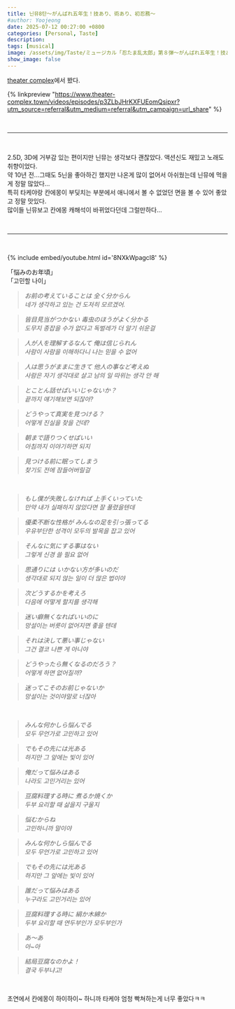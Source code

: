 ```yaml
---
title: 닌뮤8탄～がんばれ五年生！技あり、術あり、初忍務～
#author: Yoojeong
date: 2025-07-12 00:27:00 +0800
categories: [Personal, Taste]
description: 
tags: [musical]
image: /assets/img/Taste/ミュージカル「忍たま乱太郎」第８弾～がんばれ五年生！技あり、術あり、初忍務～_초연.jpg  # 썸네일 경로
show_image: false
---
```



[theater complex](https://www.theater-complex.town/ja)에서 봤다.


{% linkpreview "https://www.theater-complex.town/videos/episodes/p3ZLbJHrKXFUEomQsipxr?utm_source=referral&utm_medium=referral&utm_campaign=url_share" %}


<br>

---

<br>

2.5D, 3D에 거부감 있는 편이지만 닌뮤는 생각보다 괜찮았다. 액션신도 재밌고 노래도 취향이었다.  
약 10년 전...그때도 5닌을 좋아하긴 했지만 나온게 많이 없어서 아쉬웠는데 닌뮤에 먹을게 정말 많았다...    
특히 타케야랑 칸에몽이 부딪치는 부분에서 애니에서 볼 수 없었던 면을 볼 수 있어 좋았고 정말 맛있다.  
많이들 닌뮤보고 칸에몽 캐해석이 바뀌었다던데 그럴만하다...  

<br>

---

<br>

{% include embed/youtube.html id='8NXkWpagcI8' %}

「悩みのお年頃」 <br>
「고민할 나이」

>*お前の考えていることは 全く分からん* <br>
>*네가 생각하고 있는 건 도저히 모르겠어.*

>*皆目見当がつかない 毒虫のほうがよく分かる* <br>
>*도무지 종잡을 수가 없다고 독벌레가 더 알기 쉬운걸*

>*人が人を理解するなんて 俺は信じられん* <br>
>*사람이 사람을 이해하다니 나는 믿을 수 없어*

>*人は思うがままに生きて 他人の事など考えぬ* <br>
>*사람은 자기 생각대로 살고 남의 일 따위는 생각 안 해*

>*とことん話せばいいじゃないか？* <br>
>*끝까지 얘기해보면 되잖아?*

>*どうやって真実を見つける？* <br>
>*어떻게 진실을 찾을 건데?*

>*朝まで語りつくせばいい* <br>
>*아침까지 이야기하면 되지*

>*見つける前に眠ってしまう* <br>
>*찾기도 전에 잠들어버릴걸*

<br>

>*もし僕が失敗しなければ 上手くいっていた* <br>
>*만약 내가 실패하지 않았다면 잘 풀렸을텐데*

>*優柔不断な性格が みんなの足を引っ張ってる* <br>
>*우유부단한 성격이 모두의 발목을 잡고 있어*

>*そんなに気にする事はない* <br>
>*그렇게 신경 쓸 필요 없어*

>*思通りには いかない方が多いのだ* <br>
>*생각대로 되지 않는 일이 더 많은 법이야*

>*次どうするかを考えろ* <br>
>*다음에 어떻게 할지를 생각해*

>*迷い癖無くなればいいのに* <br>
>*망설이는 버릇이 없어지면 좋을 텐데*

>*それは決して悪い事じゃない* <br>
>*그건 결코 나쁜 게 아니야*

>*どうやったら無くなるのだろう？* <br>
>*어떻게 하면 없어질까?*

>*迷ってこそのお前じゃないか* <br>
>*망설이는 것이야말로 너잖아*

<br>

>*みんな何かしら悩んでる* <br>
>*모두 무언가로 고민하고 있어*

>*でもその先には光ある* <br>
>*하지만 그 앞에는 빛이 있어*

>*俺だって悩みはある* <br>
>*나라도 고민거리는 있어*

>*豆腐料理する時に 煮るか焼くか* <br>
>*두부 요리할 때 삶을지 구울지*

>*悩むからね* <br>
>*고민하니까 말이야*

>*みんな何かしら悩んでる* <br>
>*모두 무언가로 고민하고 있어*

>*でもその先には光ある* <br>
>*하지만 그 앞에는 빛이 있어*

>*誰だって悩みはある* <br>
>*누구라도 고민거리는 있어*

>*豆腐料理する時に 絹か木綿か* <br>
>*두부 요리할 때 연두부인가 모두부인가*

>*あ～あ* <br>
>*아~아*

>*結局豆腐なのかよ！* <br>
>*결국 두부냐고!*

<br>

초연에서 칸에몽이 하이하이~ 하니까 타케야 엄청 빡쳐하는게 너무 좋았다ㅋㅋ  
